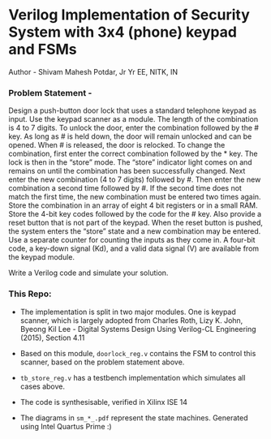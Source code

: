 # Verilog Implementation of Security System with 3x4 (phone) keypad and FSMs

Author - Shivam Mahesh Potdar, Jr Yr EE, NITK, IN


### Problem Statement - 
Design a push-button door lock that uses a standard telephone keypad as input. Use the keypad
scanner as a module. The length of the combination is 4 to 7 digits. To unlock the door, enter the
combination followed by the # key. As long as # is held down, the door will remain unlocked
and can be opened. When # is released, the door is relocked. To change the combination, first
enter the correct combination followed by the * key. The lock is then in the “store” mode. The
“store” indicator light comes on and remains on until the combination has been successfully
changed. Next enter the new combination (4 to 7 digits) followed by #. Then enter the new
combination a second time followed by #. If the second time does not match the first time, the
new combination must be entered two times again. Store the combination in an array of eight 4
bit registers or in a small RAM. Store the 4-bit key codes followed by the code for the # key.
Also provide a reset button that is not part of the keypad. When the reset button is pushed, the
system enters the “store” state and a new combination may be entered. Use a separate counter for
counting the inputs as they come in. A four-bit code, a key-down signal (Kd), and a valid data
signal (V) are available from the keypad module.

Write a Verilog code and simulate your solution.

### This Repo:

- The implementation is split in two major modules. One is keypad scanner, which is largely adopted from Charles Roth, Lizy K. John, Byeong Kil Lee - Digital Systems Design Using Verilog-CL Engineering (2015), Section 4.11

- Based on this module, `doorlock_reg.v` contains the FSM to control this scanner, based on the problem statement above. 

- `tb_store_reg.v` has a testbench implementation which simulates all cases above.

- The code is synthesisable, verified in Xilinx ISE 14

- The diagrams in `sm_*_.pdf` represent the state machines. Generated using Intel Quartus Prime :)
